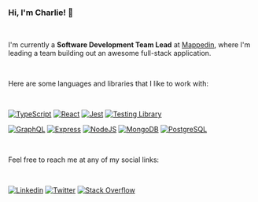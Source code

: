 ### Hi, I'm Charlie! 👋

<br />

I'm currently a **Software Development Team Lead** at
<a href="https://www.mappedin.com/">Mappedin</a>, where I'm leading a team building out an awesome full-stack application.

<br />

Here are some languages and libraries that I like to work with:

<br />

[![TypeScript](https://img.shields.io/badge/TypeScript-3178C6?style=for-the-badge&logo=typescript&logoColor=white)](https://www.typescriptlang.org/)
[![React](https://img.shields.io/badge/React-20232a?style=for-the-badge&logo=react&logoColor=61DAFB)](https://reactjs.org/)
[![Jest](https://img.shields.io/badge/Jest-C21325?style=for-the-badge&logo=jest)](https://jestjs.io/)
[![Testing Library](https://img.shields.io/badge/Testing%20Library-E33332?style=for-the-badge&logo=testing%20library&logoColor=white)](https://testing-library.com/docs/react-testing-library/intro/)

[![GraphQL](https://img.shields.io/badge/GraphQL-E10098?style=for-the-badge&logo=graphql&logoColor=white)](https://graphql.org/)
[![Express](https://img.shields.io/badge/Express-000000?style=for-the-badge&logo=express&logoColor=white)](https://expressjs.com/)
[![NodeJS](https://img.shields.io/badge/NodeJS-339933?style=for-the-badge&logo=node.js&logoColor=white)](https://nodejs.org/en/)
[![MongoDB](https://img.shields.io/badge/MongoDB-47A248?style=for-the-badge&logo=mongodb&logoColor=white)](https://www.mongodb.com/1)
[![PostgreSQL](https://img.shields.io/badge/PostgreSQL-336791?style=for-the-badge&logo=postgresql&logoColor=white)](https://www.postgresql.org/)

<br />

Feel free to reach me at any of my social links:

<br />

[![Linkedin](https://img.shields.io/badge/?style=for-the-badge&logo=linkedin&logoColor=white)](https://www.linkedin.com/in/charlesdobson/)
[![Twitter](https://img.shields.io/badge/Twitter-1DA1F2?style=for-the-badge&logo=twitter&logoColor=white)](https://twitter.com/CharlieDobson)
[![Stack Overflow](https://img.shields.io/badge/Stack_Overflow-FE7A16?style=for-the-badge&logo=stack-overflow&logoColor=white)](https://stackoverflow.com/users/11122860/charlie-dobson)
